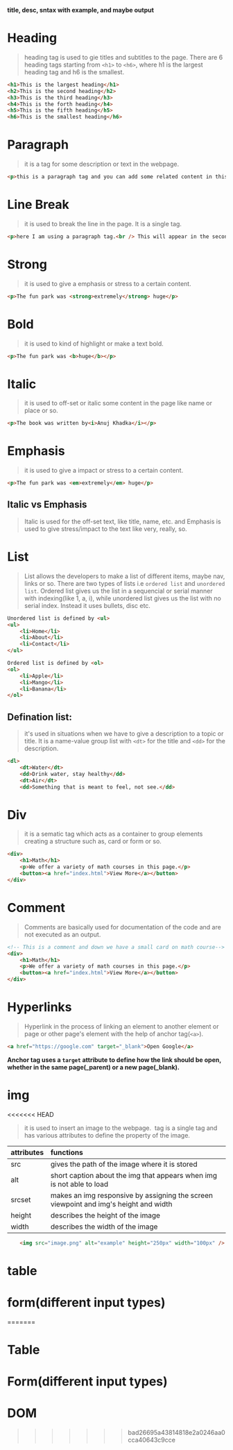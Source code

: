**title, desc, sntax with example, and maybe output**

# Heading
> heading tag is used to gie titles and subtitles to the page. There are 6 heading tags starting from `<h1>` to `<h6>`, where h1 is the largest heading tag and h6 is the smallest.
```html
<h1>This is the largest heading</h1>
<h2>This is the second heading</h2>
<h3>This is the third heading</h3>
<h4>This is the forth heading</h4>
<h5>This is the fifth heading</h5>
<h6>This is the smallest heading</h6>
```


# Paragraph
> it is a tag for some description or text in the webpage.
```html
<p>this is a paragraph tag and you can add some related content in this tag</p>
```


# Line Break
> it is used to break the line in the page. It is a single tag.
```html
<p>here I am using a paragraph tag.<br /> This will appear in the second line now.
```


# Strong
> it is used to give a emphasis or stress to a certain content.
```html
<p>The fun park was <strong>extremely</strong> huge</p>
```


# Bold
> it is used to kind of highlight or make a text bold.
```html
<p>The fun park was <b>huge</b></p>
```


# Italic
> it is used to off-set or italic some content in the page like name or place or so.
```html
<p>The book was written by<i>Anuj Khadka</i></p>
```


# Emphasis
> it is used to give a impact or stress to a certain content.
```html
<p>The fun park was <em>extremely</em> huge</p>
```


## Italic vs Emphasis
> Italic is used for the off-set text, like title, name, etc. and Emphasis is used to give stress/impact to the text like very, really, so.


# List
> List allows the developers to make a list of different items, maybe nav, links or so. There are two types of lists i.e `ordered list` and `unordered list`. Ordered list gives us the list in a sequencial or serial manner with indexing(like 1, a, i), while unordered list gives us the list with no serial index. Instead it uses bullets, disc etc.
```html
Unordered list is defined by <ul>
<ul>
    <li>Home</li>
    <li>About</li>
    <li>Contact</li>
</ul>

Ordered list is defined by <ol>
<ol>
    <li>Apple</li>
    <li>Mango</li>
    <li>Banana</li>
</ol>
```
## Defination list:
> it's used in situations when we have to give a description to a topic or title. It is a name-value group list with `<dt>` for the title and `<dd>` for the description.
```html
<dl>
    <dt>Water</dt>
    <dd>Drink water, stay healthy</dd>
    <dt>Air</dt>
    <dd>Something that is meant to feel, not see.</dd>
```


# Div
> it is a sematic tag which acts as a container to group elements creating a structure such as, card or form or so.
```html
<div>
    <h1>Math</h1>
    <p>We offer a variety of math courses in this page.</p>
    <button><a href="index.html">View More</a></button>
</div>
```


# Comment
> Comments are basically used for documentation of the code and are not executed as an output.
```html
<!-- This is a comment and down we have a small card on math course-->
<div>
    <h1>Math</h1>
    <p>We offer a variety of math courses in this page.</p>
    <button><a href="index.html">View More</a></button>
</div>
```


# Hyperlinks
> Hyperlink in the process of linking an element to another element or page or other page's element with the help of anchor tag(`<a>`).
```html
<a href="https://google.com" target="_blank">Open Google</a>
```
**Anchor tag uses a `target` attribute to define how the link should be open, whether in the same page(_parent) or a new page(_blank).**


# img
<<<<<<< HEAD
> it is used to insert an image to the webpage. <img> tag is a single tag and has various attributes to define the property of the image.

| attributes | functions |
|:-----------|:----------|
| src        | gives the path of the image where it is stored |
| alt        | short caption about the img that appears when img is not able to load |
| srcset     | makes an img responsive by assigning the screen viewpoint and img's height and width|
| height     | describes the height of the image |
| width      | describes the width of the image |

```html
    <img src="image.png" alt="example" height="250px" width="100px" />
```


# table
# form(different input types)
=======
# Table
# Form(different input types)
# DOM
>>>>>>> bad26695a43814818e2a0246aa0cca40643c9cce
